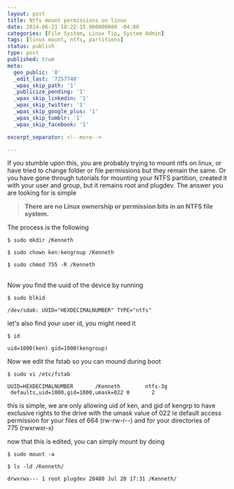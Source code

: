 ```yaml
---
layout: post
title: Ntfs mount permissions on linux
date: 2014-06-21 10:22:15.000000000 -04:00
categories: [File System, Linux Tip, System Admin]
tags: [linux mount, ntfs, partitions]
status: publish
type: post
published: true
meta:
  geo_public: '0'
  _edit_last: '7257748'
  _wpas_skip_path: '1'
  _publicize_pending: '1'
  _wpas_skip_linkedin: '1'
  _wpas_skip_twitter: '1'
  _wpas_skip_google_plus: '1'
  _wpas_skip_tumblr: '1'
  _wpas_skip_facebook: '1'

excerpt_separator: <!--more-->

---
```

<p>If you stumble upon this, you are probably trying to mount ntfs on linux, or have tried to change folder or file permissions but they remain the same. Or you have gone through tutorials for mounting your NTFS partition, created it with your user and group, but it remains root and plugdev. The answer you are looking for is simple</p>
<blockquote><p><strong>There are no Linux ownership or permission bits in an NTFS file system. </strong></p></blockquote>
<p>The process is the following</p>
<p><code>$ sudo mkdir /Kenneth<br />
$ sudo chown ken:kengroup /Kenneth<br />
$ sudo chmod 755 -R /Kenneth<br />
</code><br />
Now you find the uuid of the device by running</p>
<p><code>$ sudo blkid<br />
/dev/sda6: UUID="HEXDECIMALNUMBER" TYPE="ntfs"</code></p>
<p>let's also find your user id, you might need it</p>
<p><code>$ id<br />
uid=1000(ken) gid=1000(kengroup)</code></p>
<p>Now we edit the fstab so you can mound during boot</p>
<p><code>$ sudo vi /etc/fstab<br />
UUID=HEXDECIMALNUMBER       /Kenneth        ntfs-3g    defaults,uid=1000,gid=1000,umask=022 0       2</code></p>
<p>this is simple, we are only allowing uid of ken, and gid of kengrp to have exclusive rights to the drive with the umask value of 022 ie default access permission for your files of 664 (rw-rw-r--) and for your directories of 775 (rwxrwxr-x)</p>
<p>now that this is edited, you can simply mount by doing</p>
<p><code>$ sudo mount -a<br />
$ ls -ld /Kenneth/<br />
drwxrwx--- 1 root plugdev 20480 Jul 20 17:31 /Kenneth/</code></p>
